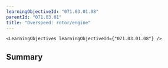 ```yaml
---
learningObjectiveId: "071.03.01.08"
parentId: "071.03.01"
title: "Overspeed: rotor/engine"
---
```


```tsx eval
<LearningObjectives learningObjectiveId={"071.03.01.08"} />
```

## Summary
